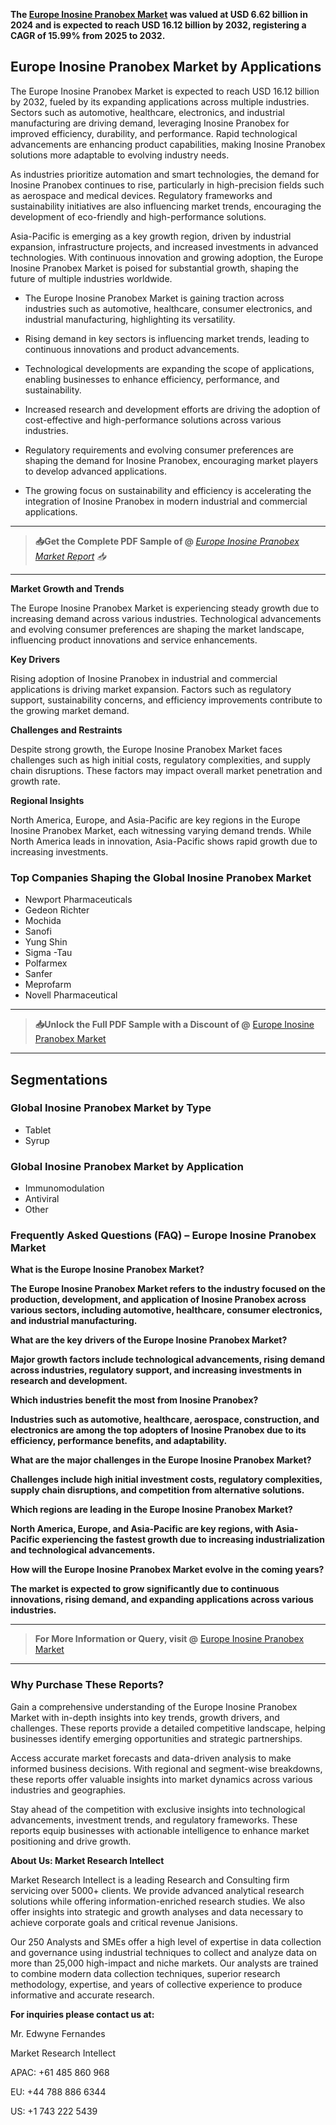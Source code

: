 <p><strong>The <a href="https://www.marketresearchintellect.com/download-sample/?rid=232698&amp;utm_source=Pulse-April-Europe&amp;utm_medium=852">Europe Inosine Pranobex Market</a> was valued at USD 6.62 billion in 2024 and is expected to reach USD 16.12 billion by 2032, registering a CAGR of 15.99% from 2025 to 2032.</strong></p><h2>Europe Inosine Pranobex Market by Applications&nbsp;</h2><p><p>The Europe Inosine Pranobex Market is expected to reach USD 16.12 billion by 2032, fueled by its expanding applications across multiple industries. Sectors such as automotive, healthcare, electronics, and industrial manufacturing are driving demand, leveraging Inosine Pranobex for improved efficiency, durability, and performance. Rapid technological advancements are enhancing product capabilities, making Inosine Pranobex solutions more adaptable to evolving industry needs.</p><p>As industries prioritize automation and smart technologies, the demand for Inosine Pranobex continues to rise, particularly in high-precision fields such as aerospace and medical devices. Regulatory frameworks and sustainability initiatives are also influencing market trends, encouraging the development of eco-friendly and high-performance solutions.</p><p>Asia-Pacific is emerging as a key growth region, driven by industrial expansion, infrastructure projects, and increased investments in advanced technologies. With continuous innovation and growing adoption, the Europe Inosine Pranobex Market is poised for substantial growth, shaping the future of multiple industries worldwide.</p></p><ul><li><p>The Europe Inosine Pranobex Market is gaining traction across industries such as automotive, healthcare, consumer electronics, and industrial manufacturing, highlighting its versatility.</p></li><li><p>Rising demand in key sectors is influencing market trends, leading to continuous innovations and product advancements.</p></li><li><p>Technological developments are expanding the scope of applications, enabling businesses to enhance efficiency, performance, and sustainability.</p></li><li><p>Increased research and development efforts are driving the adoption of cost-effective and high-performance solutions across various industries.</p></li><li><p>Regulatory requirements and evolving consumer preferences are shaping the demand for Inosine Pranobex, encouraging market players to develop advanced applications.</p></li><li><p>The growing focus on sustainability and efficiency is accelerating the integration of Inosine Pranobex in modern industrial and commercial applications.</p></li></ul><hr /><blockquote><p><strong><span class="font-[700]">📥Get the Complete PDF Sample of @ </span></strong><em><span class="font-[700]"><a href="https://www.marketresearchintellect.com/download-sample/?rid=232698&amp;utm_source=Pulse-April-Europe&amp;utm_medium=852" target="_blank" data-tracking-control-name="article-ssr-frontend-pulse_little-text-block" data-tracking-will-navigate="" data-test-link="">Europe Inosine Pranobex Market Report</a>&nbsp;📥</span></em></p></blockquote><hr /><p class="" data-start="77" data-end="360"><strong data-start="77" data-end="105">Market Growth and Trends</strong></p><p class="" data-start="77" data-end="360">The Europe Inosine Pranobex Market is experiencing steady growth due to increasing demand across various industries. Technological advancements and evolving consumer preferences are shaping the market landscape, influencing product innovations and service enhancements.</p><p class="" data-start="362" data-end="606"><strong data-start="362" data-end="377">Key Drivers</strong></p><p class="" data-start="362" data-end="606">Rising adoption of Inosine Pranobex in industrial and commercial applications is driving market expansion. Factors such as regulatory support, sustainability concerns, and efficiency improvements contribute to the growing market demand.</p><p class="" data-start="608" data-end="849"><strong data-start="608" data-end="637">Challenges and Restraints</strong></p><p class="" data-start="608" data-end="849">Despite strong growth, the Europe Inosine Pranobex Market faces challenges such as high initial costs, regulatory complexities, and supply chain disruptions. These factors may impact overall market penetration and growth rate.</p><p class="" data-start="851" data-end="1095"><strong data-start="851" data-end="872">Regional Insights</strong></p><p class="" data-start="851" data-end="1095">North America, Europe, and Asia-Pacific are key regions in the Europe Inosine Pranobex Market, each witnessing varying demand trends. While North America leads in innovation, Asia-Pacific shows rapid growth due to increasing investments.</p><p><h3>Top Companies Shaping the Global Inosine Pranobex Market </h3><ul><li>Newport Pharmaceuticals</li><li>Gedeon Richter</li><li>Mochida</li><li>Sanofi</li><li>Yung Shin</li><li>Sigma -Tau</li><li>Polfarmex</li><li>Sanfer</li><li>Meprofarm</li><li>Novell Pharmaceutical</li></ul></p><hr /><blockquote><p><strong>📥Unlock the Full PDF Sample with a Discount of @</strong> <a href="https://www.marketresearchintellect.com/ask-for-discount/?rid=232698&amp;utm_source=Pulse-April-Europe&amp;utm_medium=852">Europe Inosine Pranobex Market</a></p></blockquote><hr /><p><h2>Segmentations</h2><h3>Global Inosine Pranobex Market by Type</h3><ul><li>Tablet</li><li>Syrup</li></ul><h3>Global Inosine Pranobex Market by Application</h3><ul><li>Immunomodulation</li><li>Antiviral</li><li>Other</li></ul></p><h3><strong>Frequently Asked Questions (FAQ) &ndash; Europe Inosine Pranobex Market</strong></h3><p><strong>What is the Europe Inosine Pranobex Market?</strong></p><p><strong>The Europe Inosine Pranobex Market refers to the industry focused on the production, development, and application of Inosine Pranobex across various sectors, including automotive, healthcare, consumer electronics, and industrial manufacturing.</strong></p><p><strong>What are the key drivers of the Europe Inosine Pranobex Market?</strong></p><p><strong>Major growth factors include technological advancements, rising demand across industries, regulatory support, and increasing investments in research and development.</strong></p><p><strong>Which industries benefit the most from Inosine Pranobex?</strong></p><p><strong>Industries such as automotive, healthcare, aerospace, construction, and electronics are among the top adopters of Inosine Pranobex due to its efficiency, performance benefits, and adaptability.</strong></p><p><strong>What are the major challenges in the Europe Inosine Pranobex Market?</strong></p><p><strong>Challenges include high initial investment costs, regulatory complexities, supply chain disruptions, and competition from alternative solutions.</strong></p><p><strong>Which regions are leading in the Europe Inosine Pranobex Market?</strong></p><p><strong>North America, Europe, and Asia-Pacific are key regions, with Asia-Pacific experiencing the fastest growth due to increasing industrialization and technological advancements.</strong></p><p><strong>How will the Europe Inosine Pranobex Market evolve in the coming years?</strong></p><p><strong>The market is expected to grow significantly due to continuous innovations, rising demand, and expanding applications across various industries.</strong></p><hr /><blockquote><p><span class="font-[700]"><strong>For More Information or Query, visit&nbsp;@</strong>&nbsp;</span><span class="font-[700]"><a href="https://www.marketresearchintellect.com/product/global-inosine-pranobex-market-size-and-forecast/?utm_source=Linkedin&utm_medium=852" target="_blank" data-tracking-control-name="article-ssr-frontend-pulse_little-text-block" data-tracking-will-navigate="" data-test-link="">Europe Inosine Pranobex Market</a></span></p></blockquote><hr /><h3><strong data-start="0" data-end="31">Why Purchase These Reports?</strong></h3><p class="" data-start="35" data-end="297">Gain a comprehensive understanding of the Europe Inosine Pranobex Market with in-depth insights into key trends, growth drivers, and challenges. These reports provide a detailed competitive landscape, helping businesses identify emerging opportunities and strategic partnerships.</p><p class="" data-start="299" data-end="540">Access accurate market forecasts and data-driven analysis to make informed business decisions. With regional and segment-wise breakdowns, these reports offer valuable insights into market dynamics across various industries and geographies.</p><p class="" data-start="542" data-end="784">Stay ahead of the competition with exclusive insights into technological advancements, investment trends, and regulatory frameworks. These reports equip businesses with actionable intelligence to enhance market positioning and drive growth.</p><p><strong><span class="font-[700]">About Us: Market Research Intellect</span></strong></p><p><span class="">Market Research Intellect is a leading Research and Consulting firm servicing over 5000+ clients. We provide advanced analytical research solutions while offering information-enriched research studies.&nbsp;</span>We also offer insights into strategic and growth analyses and data necessary to achieve corporate goals and critical revenue Janisions.</p><p><span class="">Our 250 Analysts and SMEs offer a high level of expertise in data collection and governance using industrial techniques to collect and analyze data on more than 25,000 high-impact and niche markets. Our analysts are trained to combine modern data collection techniques, superior research methodology, expertise, and years of collective experience to produce informative and accurate research.</span></p><p><strong>For inquiries please contact us at:</strong></p><p>Mr. Edwyne Fernandes</p><p>Market Research Intellect</p><p>APAC: +61 485 860 968</p><p>EU: +44 788 886 6344</p><p>US: +1 743 222 5439</p>